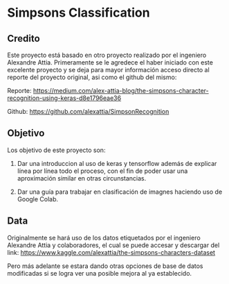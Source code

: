 # Simpsons Classification 
## Credito
Este proyecto está basado en otro proyecto realizado por el ingeniero Alexandre Attia. Primeramente se le agredece el haber iniciado con este excelente proyecto y se deja para mayor información acceso directo al reporte del proyecto original, asi como el github del mismo:

Reporte: https://medium.com/alex-attia-blog/the-simpsons-character-recognition-using-keras-d8e1796eae36

Github: https://github.com/alexattia/SimpsonRecognition

## Objetivo
Los objetivo de este proyecto son:

1. Dar una introduccion al uso de keras y tensorflow además de explicar línea por línea todo el proceso, con el fin de poder usar una aproximación similar en otras circunstancias.

2. Dar una guía para trabajar en clasificación de imagnes haciendo uso de Google Colab.

## Data
Originalmente se hará uso de los datos etiquetados por el ingeniero Alexandre Attia y colaboradores, el cual se puede accesar y descargar del link: https://www.kaggle.com/alexattia/the-simpsons-characters-dataset

Pero más adelante se estara dando otras opciones de base de datos modificadas si se logra ver una posible mejora al ya establecido.


